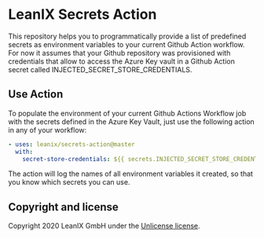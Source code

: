 # LeanIX Secrets Action

This repository helps you to programmatically provide a list of predefined secrets as environment variables to your current Github Action workflow.
For now it assumes that your Github repository was provisioned with credentials that allow to access the Azure Key vault in a Github Action secret called INJECTED_SECRET_STORE_CREDENTIALS.

## Use Action

To populate the environment of your current Github Actions Workflow job with the secrets defined in the Azure Key Vault, just use the following action in any of your workflow:

```yaml
- uses: leanix/secrets-action@master
  with:
    secret-store-credentials: ${{ secrets.INJECTED_SECRET_STORE_CREDENTIALS }}
```

The action will log the names of all environment variables it created, so that you know which secrets you can use.

## Copyright and license

Copyright 2020 LeanIX GmbH under the [Unlicense license](LICENSE).
